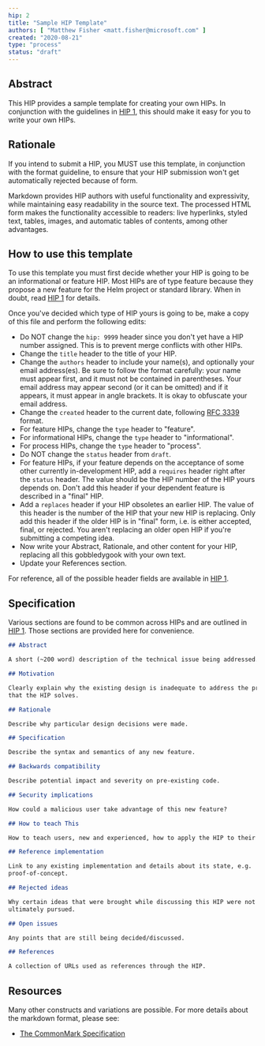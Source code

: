 ```yaml
---
hip: 2
title: "Sample HIP Template"
authors: [ "Matthew Fisher <matt.fisher@microsoft.com" ]
created: "2020-08-21"
type: "process"
status: "draft"
---
```


## Abstract

This HIP provides a sample template for creating your own HIPs. In conjunction
with the guidelines in [HIP 1][1], this should make it easy for you to
write your own HIPs.

## Rationale

If you intend to submit a HIP, you MUST use this template, in conjunction with
the format guideline, to ensure that your HIP submission won't get automatically
rejected because of form.

Markdown provides HIP authors with useful functionality and expressivity, while
maintaining easy readability in the source text. The processed HTML form makes
the functionality accessible to readers: live hyperlinks, styled text, tables,
images, and automatic tables of contents, among other advantages.

## How to use this template

To use this template you must first decide whether your HIP is going to be an
informational or feature HIP. Most HIPs are of type feature because they propose
a new feature for the Helm project or standard library. When in doubt, read [HIP
1][1] for details.

Once you've decided which type of HIP yours is going to be, make a copy of this file and perform the following edits:

- Do NOT change the `hip: 9999` header since you don't yet have a HIP number assigned. This is to prevent merge conflicts with other HIPs.
- Change the `title` header to the title of your HIP.
- Change the `authors` header to include your name(s), and optionally your email address(es). Be sure to follow the format carefully: your name must appear first, and it must not be contained in parentheses. Your email address may appear second (or it can be omitted) and if it appears, it must appear in angle brackets. It is okay to obfuscate your email address.
- Change the `created` header to the current date, following [RFC 3339][rfc3339] format.
- For feature HIPs, change the `type` header to "feature".
- For informational HIPs, change the `type` header to "informational".
- For process HIPs, change the `type` header to "process".
- Do NOT change the `status` header from `draft`.
- For feature HIPs, if your feature depends on the acceptance of some other currently in-development HIP, add a `requires` header right after the `status` header. The value should be the HIP number of the HIP yours depends on. Don't add this header if your dependent feature is described in a "final" HIP.
- Add a `replaces` header if your HIP obsoletes an earlier HIP. The value of this header is the number of the HIP that your new HIP is replacing. Only add this header if the older HIP is in "final" form, i.e. is either accepted, final, or rejected. You aren't replacing an older open HIP if you're submitting a competing idea.
- Now write your Abstract, Rationale, and other content for your HIP, replacing all this gobbledygook with your own text.
- Update your References section.

For reference, all of the possible header fields are available in [HIP 1][1].

## Specification

Various sections are found to be common across HIPs and are outlined in [HIP
1][1]. Those sections are provided here for convenience.

```markdown
## Abstract

A short (~200 word) description of the technical issue being addressed.

## Motivation

Clearly explain why the existing design is inadequate to address the problem
that the HIP solves.

## Rationale

Describe why particular design decisions were made.

## Specification

Describe the syntax and semantics of any new feature.

## Backwards compatibility

Describe potential impact and severity on pre-existing code.

## Security implications

How could a malicious user take advantage of this new feature?

## How to teach This

How to teach users, new and experienced, how to apply the HIP to their work.

## Reference implementation

Link to any existing implementation and details about its state, e.g.
proof-of-concept.

## Rejected ideas

Why certain ideas that were brought while discussing this HIP were not
ultimately pursued.

## Open issues

Any points that are still being decided/discussed.

## References

A collection of URLs used as references through the HIP.
```

## Resources

Many other constructs and variations are possible. For more details about the markdown format, please see:

- [The CommonMark Specification](https://spec.commonmark.org/)

[1]: hip-0001.md
[rfc3339]: https://tools.ietf.org/html/rfc3339
